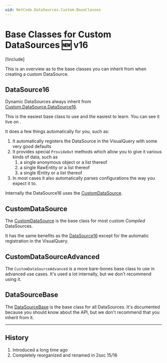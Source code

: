 ```yaml
---
uid: NetCode.DataSources.Custom.BaseClasses
---
```


# Base Classes for Custom DataSources 🆕 v16

[!include[](~/pages/basics/stack/_shared-float-summary.md)]
<style> .context-box-summary .datasource-custom { visibility: visible; } </style>

This is an overview as to the base classes you can inherit from when creating a custom DataSource.

## DataSource16

Dynamic DataSources always inherit from [Custom.DataSource.DataSource16](xref:Custom.DataSource.DataSource16).

This is the easiest base class to use and the easiest to learn.
You can see it live on [](xref:Tut.DynamicDataSources).

It does a few things automatically for you, such as:

1. It automatically registers the DataSource in the VisualQuery with some very good defaults
1. It provides special `ProvideOut` methods which allow you to give it various kinds of data, such as
    1. a single anonymous object or a list thereof
    1. a single RawEntity or a list thereof
    1. a single IEntity or a list thereof
1. In most cases it also automatically parses configurations the way you expect it to.

Internally the DataSource16 uses the [CustomDataSource](#customdatasource).

## CustomDataSource

The [CustomDataSource](xref:ToSic.Eav.DataSource.CustomDataSource) is the base class for most custom _Compiled_ DataSources.

It has the same benefits as the [DataSource16](#datasource16) except for the automatic registration in the VisualQuery.

## CustomDataSourceAdvanced

The `CustomDataSourceAdvanced` is a more bare-bones base class to use in advanced use cases.
It's used a lot internally, but we don't recommend using it.

## DataSourceBase

The [DataSourceBase](xref:ToSic.Eav.DataSource.DataSourceBase) is the base class for all DataSources.
It's documented because you should know about the API, but we don't recommend that you inherit from it.

---

## History

1. Introduced a long time ago
1. Completely reorganized and renamed in 2sxc 15/16
